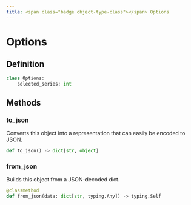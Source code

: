 ```yaml
---
title: <span class="badge object-type-class"></span> Options
---
```

# <span class="badge object-type-class"></span> Options

## Definition

```python
class Options:
    selected_series: int
```
## Methods

### <span class="badge object-method"></span> to_json

Converts this object into a representation that can easily be encoded to JSON.

```python
def to_json() -> dict[str, object]
```

### <span class="badge object-method"></span> from_json

Builds this object from a JSON-decoded dict.

```python
@classmethod
def from_json(data: dict[str, typing.Any]) -> typing.Self
```

